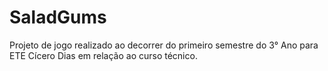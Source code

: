 # SaladGums
Projeto de jogo realizado ao decorrer do primeiro semestre do 3° Ano para ETE Cícero Dias em relação ao curso técnico.
